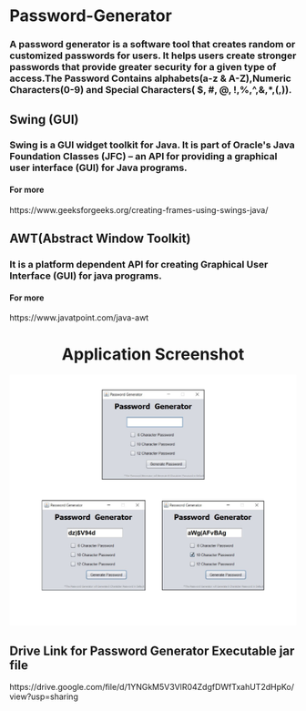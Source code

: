 # Password-Generator
<h3>A password generator is a software tool that creates random or customized passwords for users. It helps users create stronger passwords that provide greater security for a given type of access.The Password Contains alphabets(a-z & A-Z),Numeric Characters(0-9) and Special Characters( $, #, @, !,%,^,&,*,(,)).</h3>

<h2>Swing (GUI) </h2>
<h3>Swing is a GUI widget toolkit for Java. It is part of Oracle's Java Foundation Classes (JFC) – an API for providing a graphical user interface (GUI) for Java programs.</h3>
<h4>For more</h4> https://www.geeksforgeeks.org/creating-frames-using-swings-java/

 <h2> AWT(Abstract Window Toolkit) </h2>
<h3>It is a platform dependent API for creating Graphical User Interface (GUI) for java programs.</h3>
<h4>For more</h4>https://www.javatpoint.com/java-awt
<br>
<h1 align="center">Application Screenshot</h1>
<p align="center">
  <img src="PasswordGenerator/image/PasswordGenerator.png" width="850" height="auto" title="options">
</p>
<h2>Drive Link for Password Generator Executable jar file</h2>
https://drive.google.com/file/d/1YNGkM5V3VlR04ZdgfDWfTxahUT2dHpKo/view?usp=sharing
